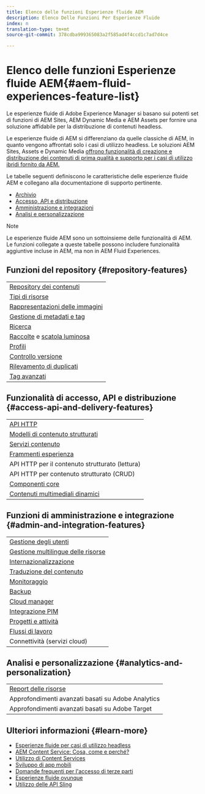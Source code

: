 ```yaml
---
title: Elenco delle funzioni Esperienze fluide AEM
description: Elenco Delle Funzioni Per Esperienze Fluide
index: n
translation-type: tm+mt
source-git-commit: 378cdba999365083a2f585ad4f4ccd1c7ad7d4ce

---
```



# Elenco delle funzioni Esperienze fluide AEM{#aem-fluid-experiences-feature-list}

Le esperienze fluide di Adobe Experience Manager si basano sui potenti set di funzioni di AEM Sites, AEM Dynamic Media e AEM Assets per fornire una soluzione affidabile per la distribuzione di contenuti headless.

Le esperienze fluide di AEM si differenziano da quelle classiche di AEM, in quanto vengono affrontati solo i casi di utilizzo headless. Le soluzioni AEM Sites, Assets e Dynamic Media [offrono funzionalità di creazione e distribuzione dei contenuti di prima qualità e supporto per i casi di utilizzo ibridi fornito da AEM.](https://docs.adobe.com/content/help/en/experience-manager-65/user-guide/home.html)

Le tabelle seguenti definiscono le caratteristiche delle esperienze fluide AEM e collegano alla documentazione di supporto pertinente.

* [Archivio](#repository-features)
* [Accesso, API e distribuzione](#access-api-and-delivery-features)
* [Amministrazione e integrazioni](#admin-and-integration-features)
* [Analisi e personalizzazione](#analytics-and-personalization)

>[!NOTE]
>
>Le esperienze fluide AEM sono un sottoinsieme delle funzionalità di AEM. Le funzioni collegate a queste tabelle possono includere funzionalità aggiuntive incluse in AEM, ma non in AEM Fluid Experiences.

## Funzioni del repository {#repository-features}

|  |
|---|
| [Repository dei contenuti](/help/assets/managing-assets-touch-ui.md) |
| [Tipi di risorse](/help/assets/assets-formats.md) |
| [Rappresentazioni delle immagini](/help/assets/image-presets.md) |
| [Gestione di metadati e tag](/help/assets/metadata.md) |
| [Ricerca](/help/assets/managing-assets-touch-ui.md) |
| [Raccolte](/help/assets/managing-collections-touch-ui.md) e [scatola luminosa](/help/assets/touch-ui-light-box.md) |
| [Profili](/help/assets/processing-profiles.md) |
| [Controllo versione](/help/assets/managing-assets-touch-ui.md) |
| [Rilevamento di duplicati](/help/assets/duplicate-detection.md) |
| [Tag avanzati](/help/assets/enhanced-smart-tags.md) |

## Funzionalità di accesso, API e distribuzione {#access-api-and-delivery-features}

|  |
|---|
| [API HTTP](/help/assets/mac-api-assets.md) |
| [Modelli di contenuto strutturati](/help/assets/content-fragments.md) |
| [Servizi contenuto](https://helpx.adobe.com/experience-manager/kt/sites/using/content-services-tutorial-use.html) |
| [Frammenti esperienza](/help/sites-authoring/experience-fragments.md) |
| API HTTP per il contenuto strutturato (lettura) |
| API HTTP per contenuto strutturato (CRUD) |
| [Componenti core](https://docs.adobe.com/content/help/en/experience-manager-core-components/using/introduction.html) |
| [Contenuti multimediali dinamici](/help/assets/dynamic-media.md) |

## Funzioni di amministrazione e integrazione {#admin-and-integration-features}

|  |
|---|
| [Gestione degli utenti](/help/sites-administering/user-group-ac-admin.md) |
| [Gestione multilingue delle risorse](/help/assets/multilingual-assets.md) |
| [Internazionalizzazione](/help/sites-developing/i18n.md) |
| [Traduzione del contenuto](/help/sites-administering/translation.md) |
| [Monitoraggio](/help/sites-deploying/monitoring-and-maintaining.md) |
| [Backup](/help/sites-administering/backup-and-restore.md) |
| [Cloud manager](https://docs.adobe.com/content/help/en/experience-manager-cloud-manager/using/introduction-to-cloud-manager.html) |
| [Integrazione PIM](/help/sites-authoring/managing-product-information.md) |
| [Progetti e attività](/help/sites-authoring/projects.md) |
| [Flussi di lavoro](/help/sites-administering/workflows-starting.md) |
| Connettività (servizi cloud) |

## Analisi e personalizzazione {#analytics-and-personalization}

|  |
|---|
| [Report delle risorse](/help/assets/asset-reports.md) |
| Approfondimenti avanzati basati su Adobe Analytics |
| Approfondimenti avanzati basati su Adobe Target |

## Ulteriori informazioni {#learn-more}

* [Esperienze fluide per casi di utilizzo headless](https://helpx.adobe.com/experience-manager/kt/eseminars/gems/aem-headless-usecases.html)
* [AEM Content Service: Cosa, come e perché?](https://helpx.adobe.com/experience-manager/kt/eseminars/ask-the-expert/aem-content-services.html)
* [Utilizzo di Content Services](https://helpx.adobe.com/experience-manager/kt/sites/using/structured-fragments-content-services-feature-video-use.html)
* [Sviluppo di app mobili](https://docs.adobe.com/content/help/en/experience-manager-64/mobile/developing/developing-content-services.html)
* [Domande frequenti per l&#39;accesso di terze parti](https://helpx.adobe.com/experience-manager/kt/sites/using/content-services-tutorial-use/part7.html)
* [Esperienze fluide ovunque](https://helpx.adobe.com/experience-manager/using/using-sling-apis.html)
* [Utilizzo delle API Sling](https://helpx.adobe.com/experience-manager/using/using-sling-apis.html)
